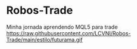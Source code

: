 # Robos-Trade
Minha jornada aprendendo MQL5 para trade
https://raw.githubusercontent.com/LCVNI/Robos-Trade/main/estilo/futurama.gif
